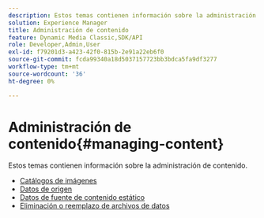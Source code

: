 ```yaml
---
description: Estos temas contienen información sobre la administración de contenido.
solution: Experience Manager
title: Administración de contenido
feature: Dynamic Media Classic,SDK/API
role: Developer,Admin,User
exl-id: f79201d3-a423-42f0-815b-2e91a22eb6f0
source-git-commit: fcda99340a18d5037157723bb3bdca5fa9df3277
workflow-type: tm+mt
source-wordcount: '36'
ht-degree: 0%

---
```


# Administración de contenido{#managing-content}

Estos temas contienen información sobre la administración de contenido.

* [Catálogos de imágenes](c-image-catalogs.md)
* [Datos de origen](r-source-data.md)
* [Datos de fuente de contenido estático](c-static-content-source-data.md)
* [Eliminación o reemplazo de archivos de datos](c-deleting-or-replacing-data-files.md)
